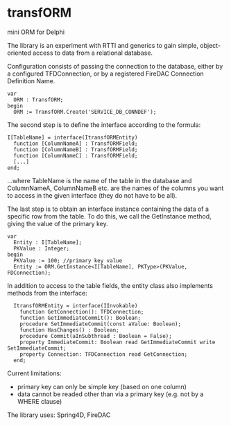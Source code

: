 # transfORM

mini ORM for Delphi

The library is an experiment with RTTI and generics to gain simple, object-oriented access to data from a relational database.

Configuration consists of passing the connection to the database, either by a configured TFDConnection, or by a registered FireDAC Connection Definition Name.

```
var
  ORM : TransfORM;
begin  
  ORM := TransfORM.Create('SERVICE_DB_CONNDEF');
```

The second step is to define the interface according to the formula:

```
I[TableName] = interface(ItransfORMEntity)  
  function [ColumnNameA] : TransfORMField;  
  function [ColumnNameB] : TransfORMField;  
  function [ColumnNameC] : TransfORMField;  
  [...]  
end;  
```

...where TableName is the name of the table in the database and ColumnNameA, ColumnNameB etc. are the names of the columns you want to access in the given interface (they do not have to be all).

The last step is to obtain an interface instance containing the data of a specific row from the table. To do this, we call the GetInstance<Inteface> method, giving the value of the primary key.

```  
var
  Entity : I[TableName];
  PKValue : Integer;
begin
  PKValue := 100; //primary key value
  Entity := ORM.GetInstance<I[TableName], PKType>(PKValue, FDConnection);
```

In addition to access to the table fields, the entity class also implements methods from the interface:

```
  ItransfORMEntity = interface(IInvokable)
    function GetConnection(): TFDConnection;
    function GetImmediateCommit(): Boolean;
    procedure SetImmediateCommit(const aValue: Boolean);
    function HasChanges() : Boolean;
    procedure Commit(aInSubthread : Boolean = False);
    property ImmediateCommit: Boolean read GetImmediateCommit write SetImmediateCommit;
    property Connection: TFDConnection read GetConnection;
  end;
```


Current limitations:
- primary key can only be simple key (based on one column)
- data cannot be readed other than via a primary key (e.g. not by a WHERE clause)


The library uses: Spring4D, FireDAC
